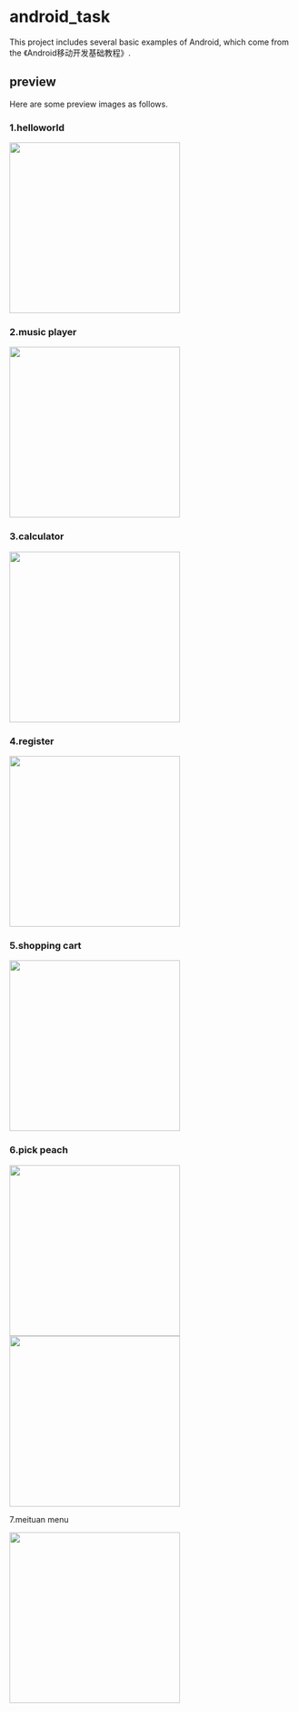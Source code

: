 # android_task
This project includes several basic examples of Android, which come from the 《Android移动开发基础教程》.



## preview

Here are some preview images as follows.

### 1.helloworld

<img src="image/1.helloworld.png" width="300px" />

### 2.music player

<img src="image/2.musicplayer.png" width="300px" />

### 3.calculator

<img src="image/3.calculator.png" width="300px" />

### 4.register

<img src="image/4.register.png" width="300px" />

### 5.shopping cart

<img src="image/5.shoppingcart.png" width="300px" />

### 6.pick peach

<img src="image/6.pickpeach_1.png" width="300px" />

<img src="image/6.pickpeach_2.png" width="300px" />

7.meituan menu

<img src="image/7.meituanmenu.png" width="300px" />
